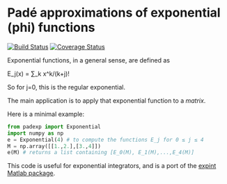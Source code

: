 # Padé approximations of exponential (phi) functions

[![Build Status](https://travis-ci.org/olivierverdier/padexp.svg?branch=master)](https://travis-ci.org/olivierverdier/padexp) [![Coverage Status](https://img.shields.io/coveralls/olivierverdier/padexp/master.svg)](https://coveralls.io/r/olivierverdier/padexp?branch=master)

Exponential functions, in a general sense, are defined as

E_j(x) = ∑_k x^k/(k+j)!

So for j=0, this is the regular exponential.

The main application is to apply that exponential function to a *matrix*.

Here is a minimal example:

```python
from padexp import Exponential
import numpy as np
e = Exponential(4) # to compute the functions E_j for 0 ≤ j ≤ 4
M = np.array([[1.,2.],[3.,4]])
e(M) # returns a list containing [E_0(M), E_1(M),...,E_4(M)]
```
This code is useful for exponential integrators, and is a port of the [expint Matlab package](http://www.math.ntnu.no/num/expint/matlab.php).
